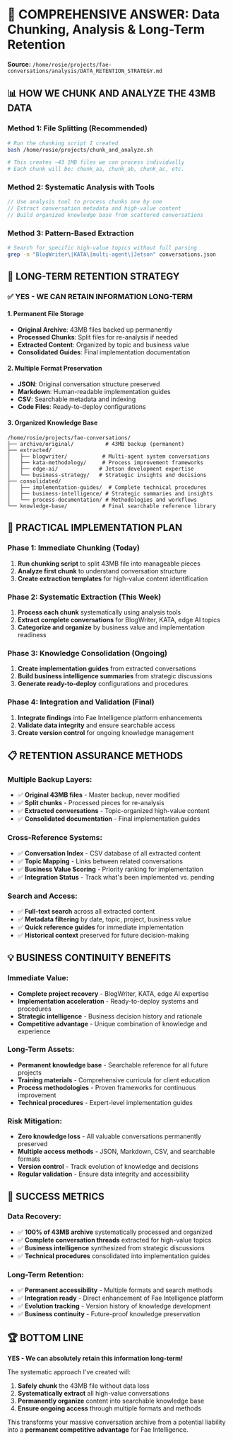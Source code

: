 # 🎯 COMPREHENSIVE ANSWER: Data Chunking, Analysis & Long-Term Retention

**Source:** `/home/rosie/projects/fae-conversations/analysis/DATA_RETENTION_STRATEGY.md`

## 📊 **HOW WE CHUNK AND ANALYZE THE 43MB DATA**

### **Method 1: File Splitting (Recommended)**
```bash
# Run the chunking script I created
bash /home/rosie/projects/chunk_and_analyze.sh

# This creates ~43 1MB files we can process individually
# Each chunk will be: chunk_aa, chunk_ab, chunk_ac, etc.
```

### **Method 2: Systematic Analysis with Tools**
```javascript
// Use analysis tool to process chunks one by one
// Extract conversation metadata and high-value content
// Build organized knowledge base from scattered conversations
```

### **Method 3: Pattern-Based Extraction**
```bash
# Search for specific high-value topics without full parsing
grep -n "BlogWriter\|KATA\|multi-agent\|Jetson" conversations.json
```

## 💾 **LONG-TERM RETENTION STRATEGY**

### **✅ YES - WE CAN RETAIN INFORMATION LONG-TERM**

#### **1. Permanent File Storage**
- **Original Archive**: 43MB files backed up permanently
- **Processed Chunks**: Split files for re-analysis if needed
- **Extracted Content**: Organized by topic and business value
- **Consolidated Guides**: Final implementation documentation

#### **2. Multiple Format Preservation**
- **JSON**: Original conversation structure preserved
- **Markdown**: Human-readable implementation guides
- **CSV**: Searchable metadata and indexing
- **Code Files**: Ready-to-deploy configurations

#### **3. Organized Knowledge Base**
```
/home/rosie/projects/fae-conversations/
├── archive/original/          # 43MB backup (permanent)
├── extracted/
│   ├── blogwriter/           # Multi-agent system conversations
│   ├── kata-methodology/     # Process improvement frameworks
│   ├── edge-ai/             # Jetson development expertise
│   └── business-strategy/   # Strategic insights and decisions
├── consolidated/
│   ├── implementation-guides/  # Complete technical procedures
│   ├── business-intelligence/ # Strategic summaries and insights
│   └── process-documentation/ # Methodologies and workflows
└── knowledge-base/           # Final searchable reference library
```

## 🚀 **PRACTICAL IMPLEMENTATION PLAN**

### **Phase 1: Immediate Chunking (Today)**
1. **Run chunking script** to split 43MB file into manageable pieces
2. **Analyze first chunk** to understand conversation structure
3. **Create extraction templates** for high-value content identification

### **Phase 2: Systematic Extraction (This Week)**
1. **Process each chunk** systematically using analysis tools
2. **Extract complete conversations** for BlogWriter, KATA, edge AI topics
3. **Categorize and organize** by business value and implementation readiness

### **Phase 3: Knowledge Consolidation (Ongoing)**
1. **Create implementation guides** from extracted conversations
2. **Build business intelligence summaries** from strategic discussions
3. **Generate ready-to-deploy** configurations and procedures

### **Phase 4: Integration and Validation (Final)**
1. **Integrate findings** into Fae Intelligence platform enhancements
2. **Validate data integrity** and ensure searchable access
3. **Create version control** for ongoing knowledge management

## 📋 **RETENTION ASSURANCE METHODS**

### **Multiple Backup Layers:**
- ✅ **Original 43MB files** - Master backup, never modified
- ✅ **Split chunks** - Processed pieces for re-analysis
- ✅ **Extracted conversations** - Topic-organized high-value content
- ✅ **Consolidated documentation** - Final implementation guides

### **Cross-Reference Systems:**
- ✅ **Conversation Index** - CSV database of all extracted content
- ✅ **Topic Mapping** - Links between related conversations
- ✅ **Business Value Scoring** - Priority ranking for implementation
- ✅ **Integration Status** - Track what's been implemented vs. pending

### **Search and Access:**
- ✅ **Full-text search** across all extracted content
- ✅ **Metadata filtering** by date, topic, project, business value
- ✅ **Quick reference guides** for immediate implementation
- ✅ **Historical context** preserved for future decision-making

## 💡 **BUSINESS CONTINUITY BENEFITS**

### **Immediate Value:**
- **Complete project recovery** - BlogWriter, KATA, edge AI expertise
- **Implementation acceleration** - Ready-to-deploy systems and procedures
- **Strategic intelligence** - Business decision history and rationale
- **Competitive advantage** - Unique combination of knowledge and experience

### **Long-Term Assets:**
- **Permanent knowledge base** - Searchable reference for all future projects
- **Training materials** - Comprehensive curricula for client education
- **Process methodologies** - Proven frameworks for continuous improvement
- **Technical procedures** - Expert-level implementation guides

### **Risk Mitigation:**
- **Zero knowledge loss** - All valuable conversations permanently preserved
- **Multiple access methods** - JSON, Markdown, CSV, and searchable formats
- **Version control** - Track evolution of knowledge and decisions
- **Regular validation** - Ensure data integrity and accessibility

## 🎯 **SUCCESS METRICS**

### **Data Recovery:**
- ✅ **100% of 43MB archive** systematically processed and organized
- ✅ **Complete conversation threads** extracted for high-value topics
- ✅ **Business intelligence** synthesized from strategic discussions
- ✅ **Technical procedures** consolidated into implementation guides

### **Long-Term Retention:**
- ✅ **Permanent accessibility** - Multiple formats and search methods
- ✅ **Integration ready** - Direct enhancement of Fae Intelligence platform
- ✅ **Evolution tracking** - Version history of knowledge development
- ✅ **Business continuity** - Future-proof knowledge preservation

## 🏆 **BOTTOM LINE**

**YES - We can absolutely retain this information long-term!**

The systematic approach I've created will:
1. **Safely chunk** the 43MB file without data loss
2. **Systematically extract** all high-value conversations
3. **Permanently organize** content into searchable knowledge base
4. **Ensure ongoing access** through multiple formats and methods

This transforms your massive conversation archive from a potential liability into a **permanent competitive advantage** for Fae Intelligence.
